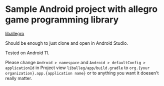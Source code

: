 # Sample Android project with allegro game programming library

[liballegro](https://liballeg.org)

Should be enough to just clone and open in Android Studio.

Tested on Android 11.

Please change `Android > namespace` and `Android > defaultConfig > applicationId` in Project view `liballeg/app/build.gradle` to `org.{your organization}.app.{application name}` or to anything you want it doesen't really matter.
